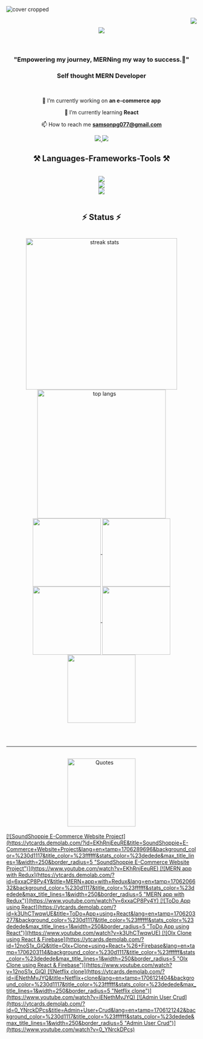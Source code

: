 ![cover cropped](https://github.com/SamsonPG/SamsonPG/assets/121846435/5e6ba39e-3613-42e9-95cb-e7ac3c458bb8)

<a href="https://visitorbadge.io/status?path=SamsonPG"><img align="right" src="https://api.visitorbadge.io/api/visitors?path=SamsonPG&label=VISITORS&countColor=%23263759" /></a>

<h1 align="center">
<img src="https://readme-typing-svg.herokuapp.com/?font=Righteous&size=35&center=true&vCenter=true&width=1000&height=70&duration=4000&lines=Hi+There!+👋;+I'm+SamsonPG!;" />
</h1>

<br/>


<h3 align="center">"Empowering my journey, MERNing my way to success.🎯"</h3>
<h3 align="center">Self thought MERN Developer</h3>

<br/>

<div align="center">
 
 🔭 I’m currently working on **an e-commerce app**
 
 🌱 I’m currently learning **React**

 📫 How to reach me **samsonpg077@gmail.com**

 
 </div>
 
<div align="center"> 
 
  <a href="https://www.linkedin.com/in/samson-p-g-335964133" target="_blank">
    <img src="https://img.shields.io/badge/LinkedIn-0077B5?style=for-the-badge&logo=linkedin&logoColor=white" target="_blank" />
  </a>
  <a href="https://leetcode.com/SamsonPG/" target="_blank">
     <img src="https://img.shields.io/badge/leetcode-FFA116?style=for-the-badge&logo=leetcode&logoColor=white" target="_blank" /> <!-- sqlite, safari, google-chrome are other good icon options -->
  </a>
</div>

 
<h2 align="center">⚒️ Languages-Frameworks-Tools ⚒️</h2>
<br/>
<div align="center">
    <img src="https://skillicons.dev/icons?i=javascript,mongodb,react,nodejs,express,firebase,illustrator" /><br>
    <img src="https://skillicons.dev/icons?i=figma,bootstrap,git,html,css,photoshop,redux" /><br>
    <img src="https://skillicons.dev/icons?i=wordpress,postman,postgresql,nginx,heroku,aws,typescript" />
</div>

<br/>

<h2 align="center">⚡ Status ⚡</h2>
<br>
<div align=center>
  <img width=400 align="center" src="https://streak-stats.demolab.com/?user=SamsonPG&count_private=true&theme=radical" alt="streak stats"/> 
 <img width=340 align="center" src="https://github-readme-stats.vercel.app/api/top-langs/?username=SamsonPG&hide=HTML&langs_count=8&layout=compact&theme=radical&exclude_repo=github-readme-stats" alt="top langs" />


<a href="https://github.com/SamsonPG">
<img align="center" src="http://github-profile-summary-cards.vercel.app/api/cards/stats?username=SamsonPG&theme=2077" height="180em" />
<img align="center" src="http://github-profile-summary-cards.vercel.app/api/cards/most-commit-language?username=SamsonPG&theme=2077" height="180em" />
<img align="center" src="http://github-profile-summary-cards.vercel.app/api/cards/repos-per-language?username=SamsonPG&theme=2077" height="180em" />
<img align="center" src="http://github-profile-summary-cards.vercel.app/api/cards/productive-time?username=SamsonPG&theme=2077" height="180em" />
<img align="center" src="http://github-profile-summary-cards.vercel.app/api/cards/profile-details?username=SamsonPG&theme=2077" height="180em" />


</div>


<br/><br/>
<hr/>

<br/>
<div align=center>
<img align="center" src="https://quotes-github-readme.vercel.app/api?type=horizontal&theme=radical" alt="Quotes" height="180em">
</div>

 
</div>
<div></div>
<br/>
<!-- BEGIN YOUTUBE-CARDS -->
[![SoundShoppie E-Commerce Website Project](https://ytcards.demolab.com/?id=EKhRnjEeuRE&title=SoundShoppie+E-Commerce+Website+Project&lang=en&timestamp=1706289696&background_color=%230d1117&title_color=%23ffffff&stats_color=%23dedede&max_title_lines=1&width=250&border_radius=5 "SoundShoppie E-Commerce Website Project")](https://www.youtube.com/watch?v=EKhRnjEeuRE)
[![MERN app with Redux](https://ytcards.demolab.com/?id=6xxaCP8Py4Y&title=MERN+app+with+Redux&lang=en&timestamp=1706206632&background_color=%230d1117&title_color=%23ffffff&stats_color=%23dedede&max_title_lines=1&width=250&border_radius=5 "MERN app with Redux")](https://www.youtube.com/watch?v=6xxaCP8Py4Y)
[![ToDo App using React](https://ytcards.demolab.com/?id=k3UhCTwqwUE&title=ToDo+App+using+React&lang=en&timestamp=1706203277&background_color=%230d1117&title_color=%23ffffff&stats_color=%23dedede&max_title_lines=1&width=250&border_radius=5 "ToDo App using React")](https://www.youtube.com/watch?v=k3UhCTwqwUE)
[![Olx Clone using React & Firebase](https://ytcards.demolab.com/?id=12noS1x_GiQ&title=Olx+Clone+using+React+%26+Firebase&lang=en&timestamp=1706203114&background_color=%230d1117&title_color=%23ffffff&stats_color=%23dedede&max_title_lines=1&width=250&border_radius=5 "Olx Clone using React & Firebase")](https://www.youtube.com/watch?v=12noS1x_GiQ)
[![Netflix clone](https://ytcards.demolab.com/?id=iENethMvJYQ&title=Netflix+clone&lang=en&timestamp=1706121404&background_color=%230d1117&title_color=%23ffffff&stats_color=%23dedede&max_title_lines=1&width=250&border_radius=5 "Netflix clone")](https://www.youtube.com/watch?v=iENethMvJYQ)
[![Admin User Crud](https://ytcards.demolab.com/?id=0_YNrckDPcs&title=Admin+User+Crud&lang=en&timestamp=1706121242&background_color=%230d1117&title_color=%23ffffff&stats_color=%23dedede&max_title_lines=1&width=250&border_radius=5 "Admin User Crud")](https://www.youtube.com/watch?v=0_YNrckDPcs)
<!-- END YOUTUBE-CARDS -->
</div>
<br/>
